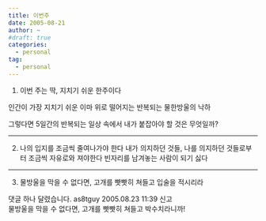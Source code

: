 ```yaml
---
title: 이번주
date: 2005-08-21
author: ~
#draft: true
categories:
  - personal
tag:
  - personal
---
```




1. 이번 주는 딱, 지치기 쉬운 한주이다

인간이 가장 지치기 쉬운 이마 위로 떨어지는 반복되는 물한방울의 낙하

그렇다면 5일간의 반복되는 일상 속에서 내가 붙잡아야 할 것은 무엇일까?

----------

2. 나의 입지를 조금씩 줄여나가야 한다
내가 의지하던 것들, 나를 의지하던 것들로부터 조금씩 자유로와 져야한다
빈자리를 남겨놓는 사람이 되기 싫다

-----------

3. 물방울을 막을 수 없다면, 고개를 빳빳히 쳐들고 입술을 적시리라


 댓글 하나 달렸습니다.
 as8tguy 2005.08.23 11:39 신고   
물방울을 막을 수 없다면, 고개를 빳빳히 쳐들고 박수치라니까!




